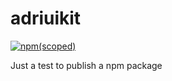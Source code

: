 # adriuikit

[![npm(scoped)](https://img.shields.io/npm/v/@amoiraud/adriuikit)](https://github.com/amoiraud/adriuikit)

Just a test to publish a npm package
